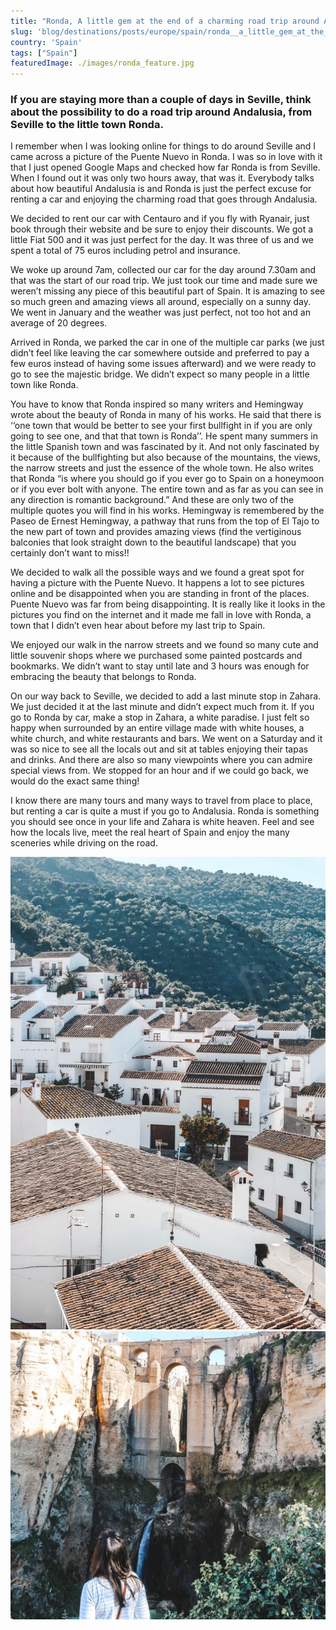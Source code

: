 ```yaml
---
title: "Ronda, A little gem at the end of a charming road trip around Andalusia"
slug: 'blog/destinations/posts/europe/spain/ronda__a_little_gem_at_the_end_of_a_charming_road_trip_around_andalusia/'
country: 'Spain'
tags: ["Spain"]
featuredImage: ./images/ronda_feature.jpg
---
```


<div class='post-text'>

### If you are staying more than a couple of days in Seville, think about the possibility to do a road trip around Andalusia, from Seville to the little town Ronda.

I remember when I was looking online for things to do around Seville and I came across a picture of the Puente Nuevo in Ronda. I was so in love with it that I just opened Google Maps and checked how far Ronda is from Seville. When I found out it was only two hours away, that was it. Everybody talks about how beautiful Andalusia is and Ronda is just the perfect excuse for renting a car and enjoying the charming road that goes through Andalusia.

We decided to rent our car with Centauro and if you fly with Ryanair, just book through their website and be sure to enjoy their discounts. We got a little Fiat 500 and it was just perfect for the day. It was three of us and we spent a total of 75 euros including petrol and insurance. 

We woke up around 7am, collected our car for the day around 7.30am and that was the start of our road trip. We just took our time and made sure we weren’t missing any piece of this beautiful part of Spain. It is amazing to see so much green and amazing views all around, especially on a sunny day. We went in January and the weather was just perfect, not too hot and an average of 20 degrees.

Arrived in Ronda, we parked the car in one of the multiple car parks (we just didn’t feel like leaving the car somewhere outside and preferred to pay a few euros instead of having some issues afterward) and we were ready to go to see the majestic bridge. We didn’t expect so many people in a little town like Ronda.

You have to know that Ronda inspired so many writers and Hemingway wrote about the beauty of Ronda in many of his works. He said that there is ‘‘one town that would be better to see your first bullfight in if you are only going to see one, and that that town is Ronda’’. He spent many summers in the little Spanish town and was fascinated by it. And not only fascinated by it because of the bullfighting but also because of the mountains, the views, the narrow streets and just the essence of the whole town. He also writes that Ronda “is where you should go if you ever go to Spain on a honeymoon or if you ever bolt with anyone. The entire town and as far as you can see in any direction is romantic background.” And these are only two of the multiple quotes you will find in his works. Hemingway is remembered by the Paseo de Ernest Hemingway, a pathway that runs from the top of El Tajo to the new part of town and provides amazing views (find the vertiginous balconies that look straight down to the beautiful landscape) that you certainly don’t want to miss!!

We decided to walk all the possible ways and we found a great spot for having a picture with the Puente Nuevo. It happens a lot to see pictures online and be disappointed when you are standing in front of the places. Puente Nuevo was far from being disappointing. It is really like it looks in the pictures you find on the internet and it made me fall in love with Ronda, a town that I didn’t even hear about before my last trip to Spain.

We enjoyed our walk in the narrow streets and we found so many cute and little souvenir shops where we purchased some painted postcards and bookmarks. We didn’t want to stay until late and 3 hours was enough for embracing the beauty that belongs to Ronda. 

On our way back to Seville, we decided to add a last minute stop in Zahara. We just decided it at the last minute and didn’t expect much from it. If you go to Ronda by car, make a stop in Zahara, a white paradise. I just felt so happy when surrounded by an entire village made with white houses, a white church, and white restaurants and bars. We went on a Saturday and it was so nice to see all the locals out and sit at tables enjoying their tapas and drinks. And there are also so many viewpoints where you can admire special views from. We stopped for an hour and if we could go back, we would do the exact same thing!

I know there are many tours and many ways to travel from place to place, but renting a car is quite a must if you go to Andalusia. Ronda is something you should see once in your life and Zahara is white heaven. Feel and see how the locals live, meet the real heart of Spain and enjoy the many sceneries while driving on the road.

</div>

<div class='post-images'>

![Image](./images/ronda_01.jpg)
![Image](./images/ronda_02.jpg)

</div>